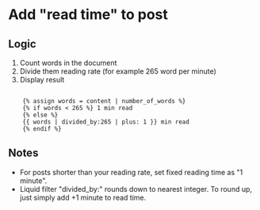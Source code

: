 # Add "read time" to post

## Logic

1. Count words in the document
2. Divide them reading rate (for example 265 word per minute)
3. Display result

```Liquid

    {% assign words = content | number_of_words %}
    {% if words < 265 %} 1 min read
    {% else %}
    {{ words | divided_by:265 | plus: 1 }} min read
    {% endif %}

```

## Notes

- For posts shorter than your reading rate, set fixed reading time as "1 minute".
- Liquid filter "divided_by:" rounds down to nearest integer. To round up, just simply add +1 minute to read time.
